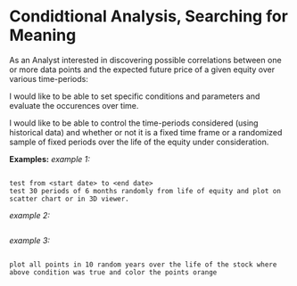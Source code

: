 # Condidtional Analysis, Searching for Meaning

As an Analyst interested in discovering possible correlations between one or more data points and the expected future price of a given equity over various time-periods: 

I would like to be able to set specific conditions and parameters and evaluate the occurences over time. 

I would like to be able to control the time-periods considered (using historical data) and whether or not it is a fixed time frame or a randomized sample of fixed periods over the life of the equity under consideration.

**Examples:**
*example 1:*

``` when D/E is less than 1 and SMA200 is 3% above price at start of period, what is the average change over a 6 month period?

test from <start date> to <end date>
test 30 periods of 6 months randomly from life of equity and plot on scatter chart or in 3D viewer. 

```

*example 2:*

``` If average price over last 3 months is above current price, AND current price is less than EPS, what is the average percent change over the subsequent 3 months in a random sample of 100 3month periods over the life of the equity

```

*example 3:*

``` plot all points over the last year, where price was 2% greater than the SMA50 color the points blue.

plot all points in 10 random years over the life of the stock where above condition was true and color the points orange
```
